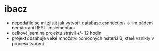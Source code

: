 # ibacz
- nepodařilo se mi zjistit jak vytvořit database connection -> tím pádem nemám ani REST implementaci
- celkově jsem na projektu strávil +/- 12 hodin
- projekt obsahuje velké množství pomocných materiálů, které vznikly v procesu tvoření

